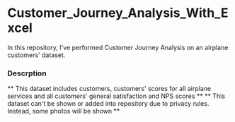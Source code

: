# Customer_Journey_Analysis_With_Excel
In this repository, I've performed Customer Journey Analysis on an airplane customers' dataset. 
### Descrption
** This dataset includes customers, customers' scores for all airplane services and all customers' general satisfaction and NPS scores **
** This dataset can't be shown or added into repository due to privacy rules. Instead, some photos will be shown **
